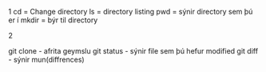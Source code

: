 1
 cd = Change directory
 ls = directory listing
 pwd = sýnir directory sem þú er í
 mkdir = býr til directory

2


 git clone - afrita geymslu
 git status - sýnir file sem þú hefur modified
 git diff - sýnir mun(diffrences)

